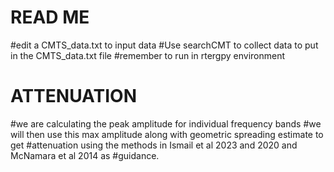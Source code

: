 # READ ME

#edit a CMTS_data.txt to input data
#Use searchCMT to collect data to put in the CMTS_data.txt file
#remember to run in rtergpy environment

# ATTENUATION

#we are calculating the peak amplitude for individual frequency bands
#we will then use this max amplitude along with geometric spreading estimate to get
#attenuation using the methods in Ismail et al 2023 and 2020 and McNamara et al 2014 as #guidance.
